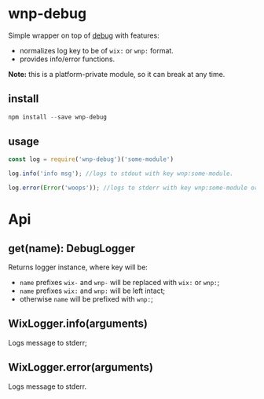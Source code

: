 # wnp-debug

Simple wrapper on top of [debug](https://www.npmjs.com/package/debug) with features:
 - normalizes log key to be of `wix:` or `wnp:` format.
 - provides info/error functions.

**Note:** this is a platform-private module, so it can break at any time.

## install

```js 
npm install --save wnp-debug
```

## usage

```js
const log = require('wnp-debug')('some-module')

log.info('info msg'); //logs to stdout with key wnp:some-module.

log.error(Error('woops')); //logs to stderr with key wnp:some-module or wix:some-module.
```

# Api
## get(name): DebugLogger
Returns logger instance, where key will be:
 - `name` prefixes `wix-` and `wnp-` will be replaced with `wix:` or `wnp:`;
 - `name` prefixes `wix:` and `wnp:` will be left intact;
 - otherwise `name` will be prefixed with `wnp:`;

## WixLogger.info(arguments)
Logs message to stderr;

## WixLogger.error(arguments)
Logs message to stderr.